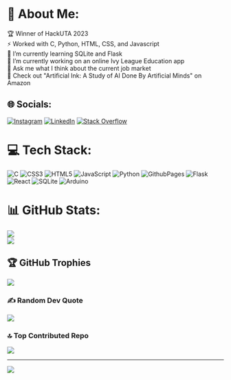# 💫 About Me:
🏆 Winner of HackUTA 2023<br>⚡ Worked with C, Python, HTML, CSS, and Javascript<br>🌱 I’m currently learning SQLite and Flask<br>🔭 I’m currently working on an online Ivy League Education app<br>💬 Ask me what I think about the current job market<br>📖 Check out "Artificial Ink: A Study of AI Done By Artificial Minds" on Amazon<br>


## 🌐 Socials:
[![Instagram](https://img.shields.io/badge/Instagram-%23E4405F.svg?logo=Instagram&logoColor=white)](https://instagram.com/ultimatem.90) [![LinkedIn](https://img.shields.io/badge/LinkedIn-%230077B5.svg?logo=linkedin&logoColor=white)](https://linkedin.com/in/m-khurram) [![Stack Overflow](https://img.shields.io/badge/-Stackoverflow-FE7A16?logo=stack-overflow&logoColor=white)](https://stackoverflow.com/users/23249345) 

# 💻 Tech Stack:
![C](https://img.shields.io/badge/c-%2300599C.svg?style=for-the-badge&logo=c&logoColor=white) ![CSS3](https://img.shields.io/badge/css3-%231572B6.svg?style=for-the-badge&logo=css3&logoColor=white) ![HTML5](https://img.shields.io/badge/html5-%23E34F26.svg?style=for-the-badge&logo=html5&logoColor=white) ![JavaScript](https://img.shields.io/badge/javascript-%23323330.svg?style=for-the-badge&logo=javascript&logoColor=%23F7DF1E) ![Python](https://img.shields.io/badge/python-3670A0?style=for-the-badge&logo=python&logoColor=ffdd54) ![GithubPages](https://img.shields.io/badge/github%20pages-121013?style=for-the-badge&logo=github&logoColor=white) ![Flask](https://img.shields.io/badge/flask-%23000.svg?style=for-the-badge&logo=flask&logoColor=white) ![React](https://img.shields.io/badge/react-%2320232a.svg?style=for-the-badge&logo=react&logoColor=%2361DAFB) ![SQLite](https://img.shields.io/badge/sqlite-%2307405e.svg?style=for-the-badge&logo=sqlite&logoColor=white) ![Arduino](https://img.shields.io/badge/-Arduino-00979D?style=for-the-badge&logo=Arduino&logoColor=white)
# 📊 GitHub Stats:
![](https://github-readme-streak-stats.herokuapp.com/?user=MuhammadHunainKhurram&theme=default&hide_border=false)<br/>
![](https://github-readme-stats.vercel.app/api/top-langs/?username=MuhammadHunainKhurram&theme=default&hide_border=false&include_all_commits=true&count_private=true&layout=compact)

## 🏆 GitHub Trophies
![](https://github-profile-trophy.vercel.app/?username=MuhammadHunainKhurram&theme=discord&no-frame=true&no-bg=true&margin-w=4)

### ✍️ Random Dev Quote
![](https://quotes-github-readme.vercel.app/api?type=vetical&theme=light)

### 🔝 Top Contributed Repo
![](https://github-contributor-stats.vercel.app/api?username=MuhammadHunainKhurram&limit=5&theme=dark_dimmed&combine_all_yearly_contributions=true)

---
[![](https://visitcount.itsvg.in/api?id=MuhammadHunainKhurram&icon=2&color=12)](https://visitcount.itsvg.in)

<!-- Proudly created with GPRM ( https://gprm.itsvg.in ) -->


